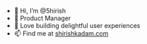 - 👋 Hi, I’m @5hirish
- 💼 Product Manager
- 🌱 Love building delightful user experiences
- 📫 Find me at [shirishkadam.com](https://shirishkadam.com/)

<!---
5hirish/5hirish is a ✨ special ✨ repository because its `README.md` (this file) appears on your GitHub profile.
You can click the Preview link to take a look at your changes.
--->
